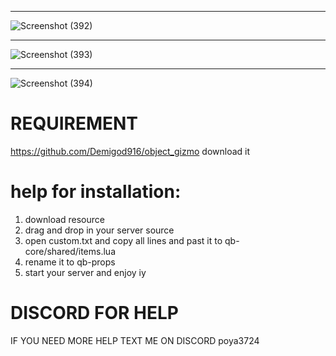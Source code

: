 **********
 
![Screenshot (392)](https://github.com/user-attachments/assets/3b38e96a-05ba-412e-9e40-4e73c15e51a5)

************


![Screenshot (393)](https://github.com/user-attachments/assets/1f183ab5-e6f9-4fab-8f1c-870086700cb0)


*************

![Screenshot (394)](https://github.com/user-attachments/assets/36a1a7fa-495e-4862-9b67-2541d185068b)

# REQUIREMENT
https://github.com/Demigod916/object_gizmo download it

# help for installation:
1. download resource
2. drag and drop in your server source
3. open custom.txt and copy all lines and past it to qb-core/shared/items.lua 
4. rename it to qb-props
5. start your server and enjoy iy 

# DISCORD FOR HELP 

IF YOU NEED MORE HELP TEXT ME ON DISCORD poya3724
